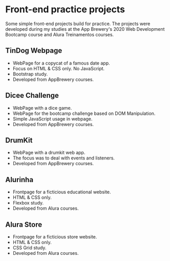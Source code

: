 # Front-end practice projects

Some simple front-end projects build for practice. The projects were developed during my studies at the App Brewery's 2020 Web Development Bootcamp course and Alura Treinamentos courses.


## TinDog Webpage

- WebPage for a copycat of a famous date app.
- Focus on HTML & CSS only. No JavaScript.
- Bootstrap study.
- Developed from AppBrewery courses.

## Dicee Challenge

- WebPage with a dice game.
- WebPage for the bootcamp challenge based on DOM Manipulation.
- Simple JavaScript usage in webpage.
- Developed from AppBrewery courses.

## DrumKit

- WebPage with a drumkit web app.
- The focus was to deal with events and listeners.
- Developed from AppBrewery courses.

## Alurinha

- Frontpage for a ficticious educational website.
- HTML & CSS only.
- Flexbox study.
- Developed from Alura courses.

## Alura Store

- Frontpage for a ficticious store website.
- HTML & CSS only.
- CSS Grid study.
- Developed from Alura courses.
